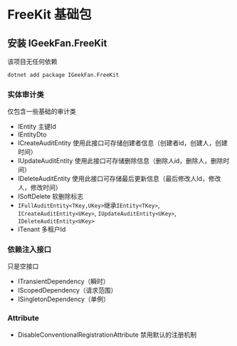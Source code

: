 # FreeKit 基础包

## 安装 IGeekFan.FreeKit

该项目无任何依赖

```bash
dotnet add package IGeekFan.FreeKit
```

### 实体审计类

仅包含一些基础的审计类

- IEntity 主键Id
- IEntityDto
- ICreateAuditEntity 使用此接口可存储创建者信息（创建者id，创建人，创建时间）
- IUpdateAuditEntity 使用此接口可存储删除信息（删除人id，删除人，删除时间）
- IDeleteAuditEntity 使用此接口可存储最后更新信息（最后修改人Id，修改人，修改时间）
- ISoftDelete 软删除标志
- `IFullAuditEntity<TKey,UKey>`继承`IEntity<TKey>`, `ICreateAuditEntity<UKey>`, `IUpdateAuditEntity<UKey>`, `IDeleteAuditEntity<UKey>`
- ITenant 多租户Id

### 依赖注入接口

只是空接口

- ITransientDependency（瞬时）
- IScopedDependency（请求范围）
- ISingletonDependency（单例）

### Attribute

- DisableConventionalRegistrationAttribute 禁用默认的注册机制
